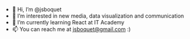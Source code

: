 - 👋 Hi, I’m @jsboquet
- 👀 I’m interested in new media, data visualization and communication
- 🌱 I’m currently learning React at IT Academy
- 📫 You can reach me at jsboquet@gmail.com :)
